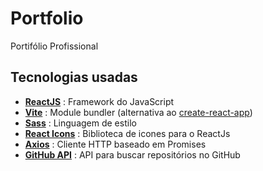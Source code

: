 # Portfolio

Portifólio Profissional

## Tecnologias usadas

- [**ReactJS**](https://reactjs.org/) : Framework do JavaScript
- [**Vite**](https://vitejs.dev/) : Module bundler (alternativa ao [create-react-app](https://github.com/facebook/create-react-app))
- [**Sass**](https://sass-lang.com/) : Linguagem de estilo
- [**React Icons**](https://react-icons.github.io/react-icons/) : Biblioteca de icones para o ReactJs
- [**Axios**](https://axios-http.com/) : Cliente HTTP baseado em Promises
- [**GitHub API**](https://docs.github.com/en/rest) : API para buscar repositórios no GitHub
